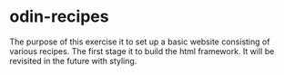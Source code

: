 # odin-recipes
The purpose of this exercise it to set up a basic website consisting of various recipes.  The first stage it to build the html framework. It will be revisited in the future with styling.